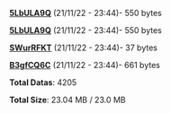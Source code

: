[**5LbULA9Q**](/data/5LbULA9Q.txt) (21/11/22 - 23:44)- 550 bytes

[**5LbULA9Q**](/data/5LbULA9Q.txt) (21/11/22 - 23:44)- 550 bytes

[**SWurRFKT**](/data/SWurRFKT.txt) (21/11/22 - 23:44)- 37 bytes

[**B3gfCQ6C**](/data/B3gfCQ6C.txt) (21/11/22 - 23:44)- 661 bytes

**Total Datas**: 4205

**Total Size**: 23.04 MB / 23.0 MB